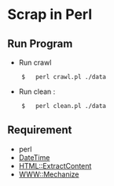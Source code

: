 # Scrap in Perl

## Run Program
- Run crawl 
```
    $   perl crawl.pl ./data
```
- Run clean :
```
    $   perl clean.pl ./data
```

## Requirement
- perl
- [DateTime](https://metacpan.org/pod/DateTime)
- [HTML::ExtractContent](https://metacpan.org/pod/HTML::ExtractContent)
- [WWW::Mechanize](https://metacpan.org/pod/WWW::Mechanize)

